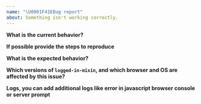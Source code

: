 ```yaml
---
name: "\U0001F41EBug report"
about: Something isn't working correctly.
---
```


**What is the current behavior?**



**If possible provide the steps to reproduce**



**What is the expected behavior?**



**Which versions of `logged-in-mixin`, and which browser and OS are affected by this issue?**



**Logs, you can add additional logs like error in javascript browser console or server prompt**